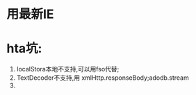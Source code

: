# 用最新IE
<!DOCTYPE>
<meta http-equiv="X-UA-Compatible" content="IE=Edge,chrome=1" >

# hta坑:
1. localStora本地不支持,可以用fso代替;
2. TextDecoder不支持,用 xmlHttp.responseBody;adodb.stream
3. 